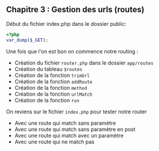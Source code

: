 ## Chapitre 3 : Gestion des urls (routes)

Début du fichier index.php dans le dossier public:
```php
<?php
var_dump($_GET);
```

Une fois que l'on est bon on commence notre routing :
- Création du fichier `router.php` dans le dossier `app/routes`
- Création du tableau `$routes`
- Création de la fonction `trimUrl`
- Création de la fonction `addRoute`
- Création de la fonction `method`
- Création de la fonction `urlMatch`
- Création de la fonction `run`

On reviens sur le fichier `index.php` pour tester notre router
- Avec une route qui match sans paramètre
- Avec une route qui match sans paramètre en post
- Avec une route qui match avec un paramètre
- Avec une route qui ne match pas
